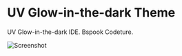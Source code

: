 # UV Glow-in-the-dark Theme

UV Glow-in-the-dark IDE. Bspook Codeture.

![Screenshot](https://i.imgur.com/whcjaaA.png)